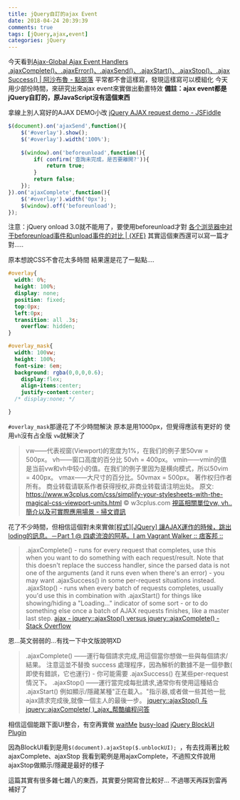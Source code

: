 ```yaml
---
title: jQuery自訂的ajax Event
date: 2018-04-24 20:39:39
comments: true
tags: [jQuery,ajax,event]
categories: jQuery
---
```



今天看到[Ajax-Global Ajax Event Handlers .ajaxComplete()、.ajaxError()、.ajaxSend()、.ajaxStart()、.ajaxStop()、.ajaxSuccess() | 阿沙布魯 - 點部落](https://dotblogs.com.tw/brooke/2016/07/10/142933)
平常都不會這樣寫，發現這樣寫可以模組化
今天用少部份時間，來研究出來ajax event來實做出動畫特效
**備註：ajax event都是jQuery自訂的，原JavaScript沒有這個東西**

<!--more-->

拿線上別人寫好的AJAX DEMO小改
[jQuery AJAX request demo - JSFiddle](http://jsfiddle.net/WQXXT/12468/)

```js
$(document).on('ajaxSend',function(){
    $('#overlay').show();
    $('#overlay').width('100%');
    
    $(window).on('beforeunload',function(){
  	    if( confirm('查詢未完成，是否要離開?')){
    	    return true;
        }
        return false;
    });
}).on('ajaxComplete',function(){
    $('#overlay').width('0px');
    $(window).off('beforeunload');
});
  ```

注意：jQuery onload 3.0就不能用了，要使用beforeunload才對
[各个浏览器中对于beforeunload事件和unload事件的对比 | {XFE}](https://sinaad.github.io/xfe/2016/06/29/beforeunlod-vs-unload/)
其實這個東西還可以寫一篇才對.....


原本想說CSS不會花太多時間
結果還是花了一點點....

```css
#overlay{
  width: 0%;
  height: 100%;
  display: none;
  position: fixed;
  top:0px;
  left:0px;
  transition: all .3s;
    overflow: hidden;
}

#overlay_mask{
  width: 100vw;
  height: 100%;
  font-size: 6em;
  background: rgba(0,0,0,0.6);
    display:flex;
    align-items:center;
    justify-content:center;
  /* display:none; */

}

```

`#overlay_mask`那邊花了不少時間解決
原本是用1000px，但覺得應該有更好的
使用`vh`沒有占全版
`vw`就解決了

>vw——代表视窗(Viewport)的宽度为1%，在我们的例子里50vw = 500px。
vh——窗口高度的百分比 50vh = 400px。
vmin——vmin的值是当前vw和vh中较小的值。在我们的例子里因为是横向模式，所以50vim = 400px。
vmax——大尺寸的百分比。50vmax = 500px。
著作权归作者所有。
商业转载请联系作者获得授权,非商业转载请注明出处。
原文: https://www.w3cplus.com/css/simplify-your-stylesheets-with-the-magical-css-viewport-units.html © w3cplus.com
[視區相關單位vw, vh..簡介以及可實際應用場景 - 掃文資訊](https://hk.saowen.com/a/0d16a289be70d5fa8cb0b56df1c3ee78825f3f607e6870e30f769861f566a33b)


花了不少時間，但相信這個對未來實做[[程式][JQuery] 讓AJAX運作的時候，跳出loding的訊息。－Part 1 @ 四處流浪的阿基。I am Vagrant Walker :: 痞客邦 ::](http://expect7.pixnet.net/blog/post/39829979-%5B%E7%A8%8B%E5%BC%8F%5D%5Bjquery%5D-%E8%AE%93ajax%E9%81%8B%E4%BD%9C%E7%9A%84%E6%99%82%E5%80%99%EF%BC%8C%E8%B7%B3%E5%87%BAloding%E7%9A%84%E8%A8%8A)

>    .ajaxComplete() - runs for every request that completes, use this when you want to do something with each request/result. Note that this doesn't replace the success handler, since the parsed data is not one of the arguments (and it runs even when there's an error) - you may want .ajaxSuccess() in some per-request situations instead.
    .ajaxStop() - runs when every batch of requests completes, usually you'd use this in combination with .ajaxStart() for things like showing/hiding a "Loading..." indicator of some sort - or to do something else once a batch of AJAX requests finishes, like a master last step.
[ajax - jquery::ajaxStop() versus jquery::ajaxComplete() - Stack Overflow](https://stackoverflow.com/questions/4419241/jqueryajaxstop-versus-jqueryajaxcomplete)

恩...英文弱弱的...有找一下中文版說明XD
>    .ajaxComplete() ——運行每個請求完成,用這個當你想做一些與每個請求/結果。 注意這並不替換 success 處理程序，因為解析的數據不是一個參數( 即使有錯誤，它也運行) - 你可能需要 .ajaxSuccess() 在某些per-request情況下。
    .ajaxStop() ——運行當完成每批請求,通常你有使用這種結合 .ajaxStart() 例如顯示/隱藏某種"正在載入。"指示器,或者做一些其他一批ajax請求完成後,就像一個主人的最後一步。
[jquery::ajaxStop() 与 jquery::ajaxComplete( )_ajax_帮酷编程问答](http://hant.ask.helplib.com/ajax/post_779385)


相信這個能跟下面UI整合，有空再實做
[waitMe](http://vadimsva.github.io/waitMe/)
[busy-load](https://piccard21.github.io/busy-load/)
[jQuery BlockUI Plugin](http://malsup.com/jquery/block/#page)

因為BlockUI看到是用`$(document).ajaxStop($.unblockUI); `，有去找兩著比較ajaxComplete、ajaxStop
我看到範例是用ajaxComplete，不過照文件說用ajaxStop做顯示/隱藏是最好的樣子



這篇其實有很多雜七雜八的東西，其實要分開寫會比較好...
不過哪天再踩到雷再補好了
